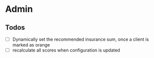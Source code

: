 # Admin 

## Todos
- [ ] Dynamically set the recommended insurance sum, once a client is marked as orange
- [ ] recalculate all scores when configuration is updated